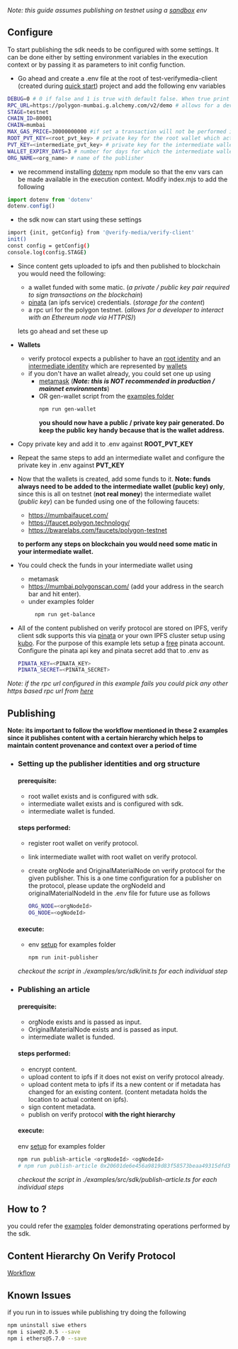 _Note: this guide assumes publishing on testnet using a [sandbox](https://docs.verifymedia.com/smart-contracts/#sandbox) env_

## Configure

To start publishing the sdk needs to be configured with some settings. It can be done either by setting environment variables in the execution context or by passing it as parameters to init config function.

- Go ahead and create a .env file at the root of test-verifymedia-client (created during [quick start](https://github.com/verify-media/verify-client/blob/main/README.md#quick-start)) project and add the following env variables

```bash
DEBUG=0 # 0 if false and 1 is true with default false. When true print debug logs
RPC_URL=https://polygon-mumbai.g.alchemy.com/v2/demo # allows for a developer to interact with an Ethereum node via HTTP(S)
STAGE=testnet
CHAIN_ID=80001
CHAIN=mumbai
MAX_GAS_PRICE=30000000000 #if set a transaction will not be performed if network gas is above this limit
ROOT_PVT_KEY=<root_pvt_key> # private key for the root wallet which acts as the publishers identity
PVT_KEY=<intermediate_pvt_key> # private key for the intermediate wallet which acts as the signer, there could be more than one signer wallets hence its preferred to pass this value as a parameter instead
WALLET_EXPIRY_DAYS=3 # number for days for which the intermediate wallet is active and authorized
ORG_NAME=<org_name> # name of the publisher
```

- we recommend installing [dotenv](https://www.npmjs.com/package/dotenv) npm module so that the env vars can be made available in the execution context. Modify index.mjs to add the following

```javascript
import dotenv from 'dotenv'
dotenv.config()
```

- the sdk now can start using these settings

```bash
import {init, getConfig} from '@verify-media/verify-client'
init()
const config = getConfig()
console.log(config.STAGE)
```

- Since content gets uploaded to ipfs and then published to blockchain you would need the following:

  - a wallet funded with some matic. (_a private / public key pair required to sign transactions on the blockchain_)
  - [pinata](https://www.pinata.cloud/) (an ipfs service) credentials. (_storage for the content_)
  - a rpc url for the polygon testnet. (_allows for a developer to interact with an Ethereum node via HTTP(S)_)

  lets go ahead and set these up

- **Wallets**
  - verify protocol expects a publisher to have an [root identity](https://docs.verifymedia.com/publishing/identity/#registering-a-root-identity) and an [intermediate identity](https://docs.verifymedia.com/publishing/identity/#creating-a-intermediate-identity) which are represented by [wallets](https://ethereum.org/wallets)
  - if you don't have an wallet already, you could set one up using
    - [metamask](https://codehs.com/tutorial/jkeesh/how-to-set-up-an-ethereum-wallet-on-metamask) (_<b>Note: this is NOT recommended in production / mainnet environments</b>_)
    - OR gen-wallet script from the [examples folder](https://github.com/verify-media/verify-client/blob/main/example/README.md)
      ```bash
      npm run gen-wallet
      ```
      **you should now have a public / private key pair generated. Do keep the public key handy because that is the wallet address.**
- Copy private key and add it to .env against **ROOT_PVT_KEY**
- Repeat the same steps to add an intermediate wallet and configure the private key in .env against **PVT_KEY**

- Now that the wallets is created, add some funds to it.
  **Note: funds always need to be added to the intermediate wallet (public key) only**, since this is all on testnet (**not real money**) the intermediate wallet (_public key_) can be funded using one of the following faucets:

  - https://mumbaifaucet.com/
  - https://faucet.polygon.technology/
  - https://bwarelabs.com/faucets/polygon-testnet

  **to perform any steps on blockchain you would need some matic in your intermediate wallet.**

- You could check the funds in your intermediate wallet using
  - metamask
  - https://mumbai.polygonscan.com/ (add your address in the search bar and hit enter).
  - under examples folder
    ```bash
      npm run get-balance
    ```
- All of the content published on verify protocol are stored on IPFS, verify client sdk supports this via [pinata](https://www.pinata.cloud/) or your own IPFS cluster setup using [kubo](https://github.com/ipfs/kubo).
  For the purpose of this example lets setup a [free](https://www.pinata.cloud/pricing) pinata account. Configure the pinata api key and pinata secret add that to .env as

  ```bash
  PINATA_KEY=<PINATA_KEY>
  PINATA_SECRET=<PINATA_SECRET>
  ```

_Note: if the rpc url configured in this example fails you could pick any other https based rpc url from [here](https://chainlist.org/?search=mumbai&testnets=true)_

## Publishing

<b>Note: its important to follow the workflow mentioned in these 2 examples since it publishes content with a certain hierarchy which helps to maintain content provenance and context over a period of time</b>


- ### Setting up the publisher identities and org structure 
  #### prerequisite:
  - root wallet exists and is configured with sdk.
  - intermediate wallet exists and is configured with sdk.
  - intermediate wallet is funded.

  #### steps performed:
  - register root wallet on verify protocol.
  - link intermediate wallet with root wallet on verify protocol.
  - create orgNode and OriginalMaterialNode on verify protocol for the given publisher. This is a one time configuration for a publisher on the protocol, please update the orgNodeId and originalMaterialNodeId in the .env file for future use as follows

    ```bash
    ORG_NODE=<orgNodeId>
    OG_NODE=<ogNodeId>
    ```

  #### execute: 
  - env [setup](https://github.com/bclxyz/np-client/blob/master/example/README.md) for examples folder

    ```bash
    npm run init-publisher
    ```

  <i>checkout the script in ./examples/src/sdk/init.ts for each individual step</i>

- ### Publishing an article

  #### prerequisite:
  - orgNode exists and is passed as input.
  - OriginalMaterialNode exists and is passed as input.
  - intermediate wallet is funded.

  #### steps performed:
  - encrypt content.
  - upload content to ipfs if it does not exist on verify protocol already.
  - upload content meta to ipfs if its a new content or if metadata has changed for an existing content. (content metadata holds the location to actual content on ipfs).
  - sign content metadata.
  - publish on verify protocol <b>with the right hierarchy</b>


  #### execute: 
  env [setup](https://github.com/bclxyz/np-client/blob/master/example/README.md) for examples folder

  ```bash
  npm run publish-article <orgNodeId> <ogNodeId>
  # npm run publish-article 0x20601de6e456a9819d83f58573beaa49315dfd3af31bb030e4d85e19c3beb07f 0xeb6a6499ad57495ca0687e648821fe3b64df8a3c661eea30c2aed2f00eb1fdd8
  ```

  <i>checkout the script in ./examples/src/sdk/publish-article.ts for each individual steps</i>

## How to ?

you could refer the [examples](https://github.com/verify-media/verify-client/blob/main/example/README.md) folder demonstrating operations performed by the sdk.

## Content Hierarchy On Verify Protocol
[Workflow](https://github.com/verify-media/verify-client/blob/main/workflowtemplates/index.md)

## Known Issues

if you run in to issues while publishing try doing the following

```bash
npm uninstall siwe ethers
npm i siwe@2.0.5 --save
npm i ethers@5.7.0 --save
```
